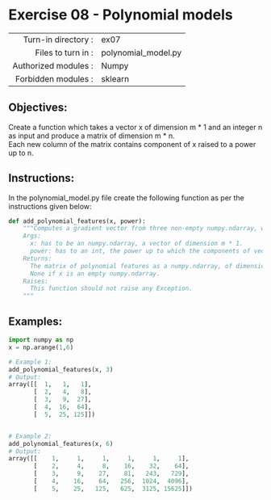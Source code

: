 # Exercise 08 - Polynomial models

|                         |                     |
| -----------------------:| ------------------  |
|   Turn-in directory :   |  ex07               |
|   Files to turn in :    |  polynomial_model.py      |
|   Authorized modules :  |  Numpy              |
|   Forbidden modules :   |  sklearn            |

## Objectives:  
Create a function which takes a vector x of dimension m * 1 and an integer n as input and produce a matrix of dimension m * n.  
Each new column of the matrix contains component of x raised to a power up to n. 

## Instructions:
In the polynomial_model.py file create the following function as per the instructions given below:
```python
def add_polynomial_features(x, power):
    """Computes a gradient vector from three non-empty numpy.ndarray, without any for-loop. The three arrays must have the compatible dimensions.
    Args:
      x: has to be an numpy.ndarray, a vector of dimension m * 1.
      power: has to an int, the power up to which the components of vector x are going to be raised.
    Returns:
      The matrix of polynomial features as a numpy.ndarray, of dimensions m * n, containg the result of the formula for all j.
      None if x is an empty numpy.ndarray.
    Raises:
      This function should not raise any Exception.
    """
```

## Examples:
```python
import numpy as np
x = np.arange(1,6)

# Example 1:
add_polynomial_features(x, 3)
# Output:
array([[  1,   1,   1],
       [  2,   4,   8],
       [  3,   9,  27],
       [  4,  16,  64],
       [  5,  25, 125]])


# Example 2:
add_polynomial_features(x, 6)
# Output:
array([[    1,     1,     1,     1,     1,     1],
       [    2,     4,     8,    16,    32,    64],
       [    3,     9,    27,    81,   243,   729],
       [    4,    16,    64,   256,  1024,  4096],
       [    5,    25,   125,   625,  3125, 15625]])
```
